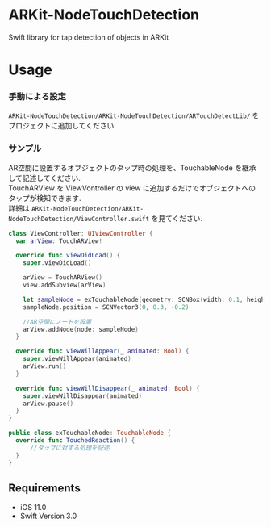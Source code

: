 # ARKit-NodeTouchDetection
Swift library for tap detection of objects in ARKit

# Usage
### 手動による設定
 `ARKit-NodeTouchDetection/ARKit-NodeTouchDetection/ARTouchDetectLib/` をプロジェクトに追加してください.

### サンプル
AR空間に設置するオブジェクトのタップ時の処理を、TouchableNode を継承して記述してください. <br>
TouchARView を ViewVontroller の view に追加するだけでオブジェクトへのタップが検知できます. <br>
詳細は `ARKit-NodeTouchDetection/ARKit-NodeTouchDetection/ViewController.swift` を見てください.

```swift
class ViewController: UIViewController {
  var arView: TouchARView!

  override func viewDidLoad() {
    super.viewDidLoad()

    arView = TouchARView()
    view.addSubview(arView)

    let sampleNode = exTouchableNode(geometry: SCNBox(width: 0.1, height: 0.1, length: 0.1, chamferRadius: 0))
    sampleNode.position = SCNVector3(0, 0.3, -0.2)

    //AR空間にノードを設置
    arView.addNode(node: sampleNode)
  }

  override func viewWillAppear(_ animated: Bool) {
    super.viewWillAppear(animated)
    arView.run()
  }

  override func viewWillDisappear(_ animated: Bool) {
    super.viewWillDisappear(animated)
    arView.pause()
  }
}

public class exTouchableNode: TouchableNode {
  override func TouchedReaction() {
      //タップに対する処理を記述
  }
}

```

## Requirements
- iOS 11.0
- Swift Version 3.0
